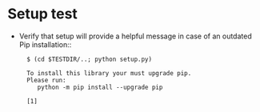 Setup test
==========

* Verify that setup will provide a helpful message in case of an
  outdated Pip installation::

  ```console
    $ (cd $TESTDIR/..; python setup.py)
    
    To install this library your must upgrade pip.
    Please run:
       python -m pip install --upgrade pip
    
    [1]
  ```
